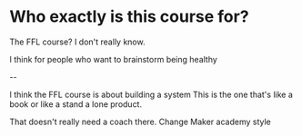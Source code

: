 # Who exactly is this course for?

The FFL course?
I don't really know.

I think for people who want to brainstorm being healthy

--

I think the FFL course is about building a system
This is the one that's like a book
or like a stand a lone product.

That doesn't really need a coach there.
Change Maker academy style